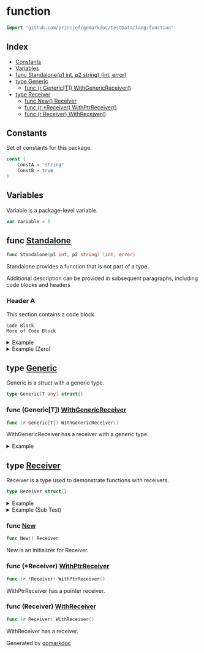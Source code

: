 <!-- Code generated by gomarkdoc. DO NOT EDIT -->

# function

```go
import "github.com/princjef/gomarkdoc/testData/lang/function"
```

## Index

- [Constants](<#constants>)
- [Variables](<#variables>)
- [func Standalone\(p1 int, p2 string\) \(int, error\)](<#Standalone>)
- [type Generic](<#Generic>)
  - [func \(r Generic\[T\]\) WithGenericReceiver\(\)](<#Generic[T].WithGenericReceiver>)
- [type Receiver](<#Receiver>)
  - [func New\(\) Receiver](<#New>)
  - [func \(r \*Receiver\) WithPtrReceiver\(\)](<#Receiver.WithPtrReceiver>)
  - [func \(r Receiver\) WithReceiver\(\)](<#Receiver.WithReceiver>)


## Constants

<a name="ConstA"></a>Set of constants for this package.

```go
const (
    ConstA = "string"
    ConstB = true
)
```

## Variables

<a name="Variable"></a>Variable is a package\-level variable.

```go
var Variable = 5
```

<a name="Standalone"></a>
## func [Standalone](<https://github.com/princjef/gomarkdoc?path=testData%2Flang%2Ffunction%2Ffunc.go&version=GBmaster&lineStyle=plain&line=14&lineEnd=14&lineStartColumn=1&lineEndColumn=48>)

```go
func Standalone(p1 int, p2 string) (int, error)
```

Standalone provides a function that is not part of a type.

Additional description can be provided in subsequent paragraphs, including code blocks and headers

### Header A

This section contains a code block.

```
Code Block
More of Code Block
```

<details><summary>Example</summary>
<p>



```go
package main

import (
	"fmt"

	"github.com/princjef/gomarkdoc/testData/lang/function"
)

func main() {
	// Comment
	res, _ := function.Standalone(2, "abc")
	fmt.Println(res)
}
```

#### Output

```
2
```

</p>
</details>

<details><summary>Example (Zero)</summary>
<p>



```go
package main

import (
	"fmt"

	"github.com/princjef/gomarkdoc/testData/lang/function"
)

func main() {
	res, _ := function.Standalone(0, "def")
	fmt.Println(res)
}
```

#### Output

```
0
```

</p>
</details>

<a name="Generic"></a>
## type [Generic](<https://github.com/princjef/gomarkdoc?path=testData%2Flang%2Ffunction%2Ffunc.go&version=GBmaster&lineStyle=plain&line=33&lineEnd=33&lineStartColumn=1&lineEndColumn=29>)

Generic is a struct with a generic type.

```go
type Generic[T any] struct{}
```

<a name="Generic[T].WithGenericReceiver"></a>
### func \(Generic\[T\]\) [WithGenericReceiver](<https://github.com/princjef/gomarkdoc?path=testData%2Flang%2Ffunction%2Ffunc.go&version=GBmaster&lineStyle=plain&line=36&lineEnd=36&lineStartColumn=1&lineEndColumn=42>)

```go
func (r Generic[T]) WithGenericReceiver()
```

WithGenericReceiver has a receiver with a generic type.

<details><summary>Example</summary>
<p>



```go
package main

import (
	"github.com/princjef/gomarkdoc/testData/lang/function"
)

func main() {
	r := function.Generic[int]{}
	r.WithGenericReceiver()
}
```

</p>
</details>

<a name="Receiver"></a>
## type [Receiver](<https://github.com/princjef/gomarkdoc?path=testData%2Flang%2Ffunction%2Ffunc.go&version=GBmaster&lineStyle=plain&line=19&lineEnd=19&lineStartColumn=1&lineEndColumn=23>)

Receiver is a type used to demonstrate functions with receivers.

```go
type Receiver struct{}
```

<details><summary>Example</summary>
<p>



```go
package main

import (
	"fmt"

	"github.com/princjef/gomarkdoc/testData/lang/function"
)

func main() {
	// Add some comments
	r := &function.Receiver{}
	// And some more
	fmt.Println(r)
}
```

</p>
</details>

<details><summary>Example (Sub Test)</summary>
<p>



```go
package main

import (
	"github.com/princjef/gomarkdoc/testData/lang/function"
)

func main() {
	var r function.Receiver
	r.WithReceiver()
}
```

</p>
</details>

<a name="New"></a>
### func [New](<https://github.com/princjef/gomarkdoc?path=testData%2Flang%2Ffunction%2Ffunc.go&version=GBmaster&lineStyle=plain&line=22&lineEnd=22&lineStartColumn=1&lineEndColumn=20>)

```go
func New() Receiver
```

New is an initializer for Receiver.

<a name="Receiver.WithPtrReceiver"></a>
### func \(\*Receiver\) [WithPtrReceiver](<https://github.com/princjef/gomarkdoc?path=testData%2Flang%2Ffunction%2Ffunc.go&version=GBmaster&lineStyle=plain&line=30&lineEnd=30&lineStartColumn=1&lineEndColumn=37>)

```go
func (r *Receiver) WithPtrReceiver()
```

WithPtrReceiver has a pointer receiver.

<a name="Receiver.WithReceiver"></a>
### func \(Receiver\) [WithReceiver](<https://github.com/princjef/gomarkdoc?path=testData%2Flang%2Ffunction%2Ffunc.go&version=GBmaster&lineStyle=plain&line=27&lineEnd=27&lineStartColumn=1&lineEndColumn=33>)

```go
func (r Receiver) WithReceiver()
```

WithReceiver has a receiver.

Generated by [gomarkdoc](<https://github.com/princjef/gomarkdoc>)
